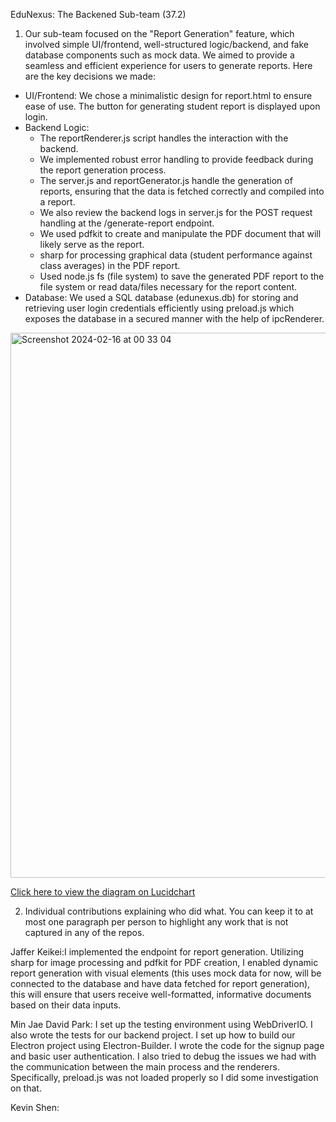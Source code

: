 EduNexus: The Backened Sub-team (37.2)

1. Our sub-team focused on the "Report Generation" feature, which involved simple UI/frontend, well-structured logic/backend, and fake database components such as mock data. We aimed to provide a seamless and efficient experience for users to generate reports. Here are the key decisions we made:

- UI/Frontend: We chose a minimalistic design for report.html to ensure ease of use. The button for generating student report is displayed upon login.
- Backend Logic:
    - The reportRenderer.js script handles the interaction with the backend.
    - We implemented robust error handling to provide feedback during the report generation process.
    - The server.js and reportGenerator.js handle the generation of reports, ensuring that the data is fetched correctly and compiled into a report.
    - We also review the backend logs in server.js for the POST request handling at the /generate-report endpoint.
    - We used pdfkit to create and manipulate the PDF document that will likely serve as the report.
    - sharp for processing graphical data (student performance against class averages) in the PDF report.
    - Used node.js fs (file system) to save the generated PDF report to the file system or read data/files necessary for the report content.
- Database: We used a SQL database (edunexus.db) for storing and retrieving user login credentials efficiently using preload.js which exposes the database in a secured manner with the help of ipcRenderer.

<img width="872" alt="Screenshot 2024-02-16 at 00 33 04" src="https://github.com/csc301-2024-s/deliverable-1-37-edunexus/assets/94993837/484ce4d5-0e78-40b0-8b07-e734ec219ad2">

[Click here to view the diagram on Lucidchart](https://lucid.app/lucidchart/099e6b22-3105-407f-b4d5-08cdacc05c51/edit?invitationId=inv_7df4cb68-2ff5-4a2a-b1b5-9a3f7e75bd5a&page=HWEp-vi-RSFO#)



2. Individual contributions explaining who did what. You can keep it to at most one
paragraph per person to highlight any work that is not captured in any of the repos.

Jaffer Keikei:I implemented the endpoint for report generation. Utilizing sharp for image processing and pdfkit for PDF creation, I enabled dynamic report generation with visual elements (this uses mock data for now, will be connected to the database and have data fetched for report generation), this will ensure that users receive well-formatted, informative documents based on their data inputs.

Min Jae David Park: I set up the testing environment using WebDriverIO. I also wrote the tests for our backend project. I set up how to build our Electron project using Electron-Builder. I wrote the code for the signup page and basic user authentication. I also tried to debug the issues we had with the communication between the main process and the renderers. Specifically, preload.js was not loaded properly so I did some investigation on that.



Kevin Shen:
